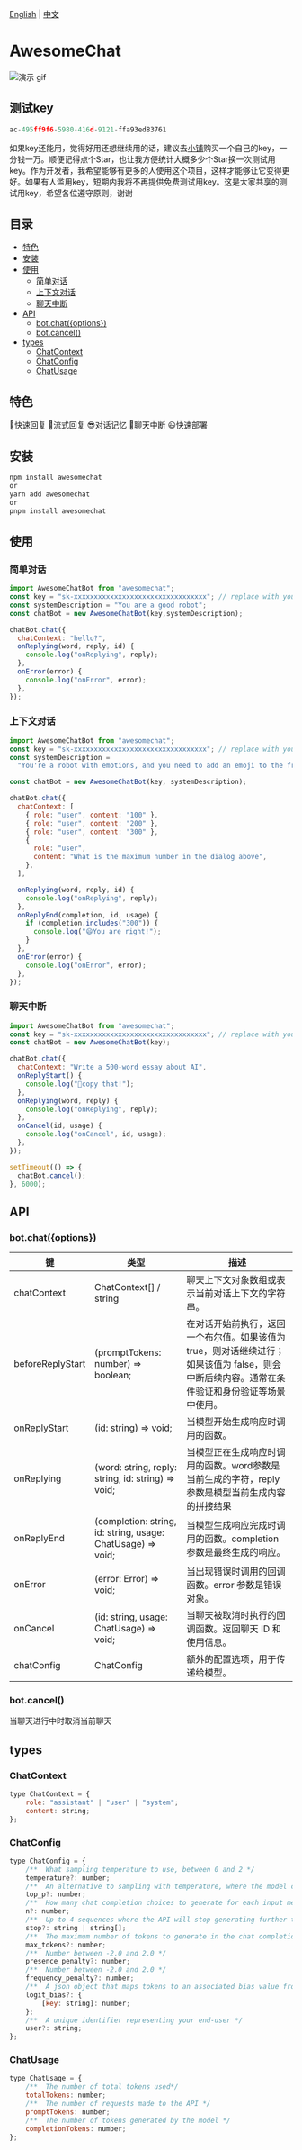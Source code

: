 
[English](README.md) | [中文](README.zh.md)

# AwesomeChat

![演示 gif](/demochat.gif)

## 测试key

```js
ac-495ff9f6-5980-416d-9121-ffa93ed83761
```

如果key还能用，觉得好用还想继续用的话，建议去[小铺](https://shop.haianhezi.com/?code=YT0yJmI9OQ%3D%3D)购买一个自己的key，一分钱一万。顺便记得点个Star，也让我方便统计大概多少个Star换一次测试用key。作为开发者，我希望能够有更多的人使用这个项目，这样才能够让它变得更好。如果有人滥用key，短期内我将不再提供免费测试用key。这是大家共享的测试用key，希望各位遵守原则，谢谢

## 目录

- [特色](#%E7%89%B9%E8%89%B2)
- [安装](#%E5%AE%89%E8%A3%85)
- [使用](#%E4%BD%BF%E7%94%A8)
  - [简单对话](#%E7%AE%80%E5%8D%95%E5%AF%B9%E8%AF%9D)
  - [上下文对话](#%E4%B8%8A%E4%B8%8B%E6%96%87%E5%AF%B9%E8%AF%9D)
  - [聊天中断](#%E8%81%8A%E5%A4%A9%E4%B8%AD%E6%96%AD)
- [API](#api)
  - [bot.chat({options})](#botchatoptions)
  - [bot.cancel()](#botcancel)
- [types](#types)
  - [ChatContext](#chatcontext)
  - [ChatConfig](#chatconfig)
  - [ChatUsage](#chatusage)

## 特色

🚀快速回复
🤖流式回复
😎对话记忆
👏聊天中断
😃快速部署

## 安装

```bash
npm install awesomechat
or
yarn add awesomechat
or
pnpm install awesomechat
```

## 使用

### 简单对话

```js
import AwesomeChatBot from "awesomechat";
const key = "sk-xxxxxxxxxxxxxxxxxxxxxxxxxxxxxxxxx"; // replace with your key
const systemDescription = "You are a good robot";
const chatBot = new AwesomeChatBot(key,systemDescription);

chatBot.chat({
  chatContext: "hello?",
  onReplying(word, reply, id) {
    console.log("onReplying", reply);
  },
  onError(error) {
    console.log("onError", error);
  },
});
```

### 上下文对话

```js
import AwesomeChatBot from "awesomechat";
const key = "sk-xxxxxxxxxxxxxxxxxxxxxxxxxxxxxxxxx"; // replace with your key
const systemDescription =
  "You're a robot with emotions, and you need to add an emoji to the front of each sentence to express your emotions";

const chatBot = new AwesomeChatBot(key, systemDescription);

chatBot.chat({
  chatContext: [
    { role: "user", content: "100" },
    { role: "user", content: "200" },
    { role: "user", content: "300" },
    {
      role: "user",
      content: "What is the maximum number in the dialog above",
    },
  ],

  onReplying(word, reply, id) {
    console.log("onReplying", reply);
  },
  onReplyEnd(completion, id, usage) {
    if (completion.includes("300")) {
      console.log("😄You are right!");
    }
  },
  onError(error) {
    console.log("onError", error);
  },
});
```

### 聊天中断

```js
import AwesomeChatBot from "awesomechat";
const key = "sk-xxxxxxxxxxxxxxxxxxxxxxxxxxxxxxxxx"; // replace with your key
const chatBot = new AwesomeChatBot(key);

chatBot.chat({
  chatContext: "Write a 500-word essay about AI",
  onReplyStart() {
    console.log("🚀copy that!");
  },
  onReplying(word, reply) {
    console.log("onReplying", reply);
  },
  onCancel(id, usage) {
    console.log("onCancel", id, usage);
  },
});

setTimeout(() => {
  chatBot.cancel();
}, 6000);
```

## API

### bot.chat({options})

键 | 类型 | 描述
---|---|---
|chatContext | ChatContext[] / string |聊天上下文对象数组或表示当前对话上下文的字符串。
|beforeReplyStart |(promptTokens: number) => boolean;| 在对话开始前执行，返回一个布尔值。如果该值为 true，则对话继续进行；如果该值为 false，则会中断后续内容。通常在条件验证和身份验证等场景中使用。
|onReplyStart| (id: string) => void;| 当模型开始生成响应时调用的函数。
|onReplying| (word: string, reply: string, id: string) => void;| 当模型正在生成响应时调用的函数。word参数是当前生成的字符，reply 参数是模型当前生成内容的拼接结果
|onReplyEnd| (completion: string, id: string, usage: ChatUsage) => void;| 当模型生成响应完成时调用的函数。completion 参数是最终生成的响应。
|onError |(error: Error) => void;| 当出现错误时调用的回调函数。error 参数是错误对象。
|onCancel |(id: string, usage: ChatUsage) => void;| 当聊天被取消时执行的回调函数。返回聊天 ID 和使用信息。
|chatConfig |ChatConfig| 额外的配置选项，用于传递给模型。

### bot.cancel()

当聊天进行中时取消当前聊天

## types

### ChatContext

```js
type ChatContext = {
    role: "assistant" | "user" | "system";
    content: string;
};
```

### ChatConfig

```js
type ChatConfig = {
    /**  What sampling temperature to use, between 0 and 2 */
    temperature?: number;
    /**  An alternative to sampling with temperature, where the model considers the results of the tokens with top_p probability mass */
    top_p?: number;
    /**  How many chat completion choices to generate for each input message */
    n?: number;
    /**  Up to 4 sequences where the API will stop generating further tokens */
    stop?: string | string[];
    /**  The maximum number of tokens to generate in the chat completion */
    max_tokens?: number;
    /**  Number between -2.0 and 2.0 */
    presence_penalty?: number;
    /**  Number between -2.0 and 2.0 */
    frequency_penalty?: number;
    /**  A json object that maps tokens to an associated bias value from -100 to 100 */
    logit_bias?: {
        [key: string]: number;
    };
    /**  A unique identifier representing your end-user */
    user?: string;
};
```

### ChatUsage

```js
type ChatUsage = {
    /**  The number of total tokens used*/
    totalTokens: number;
    /**  The number of requests made to the API */
    promptTokens: number;
    /**  The number of tokens generated by the model */
    completionTokens: number;
};
```
